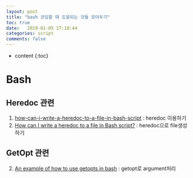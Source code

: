 ```yaml
---
layout: post
title: "bash 코딩할 때 도움되는 것들 모아두기"
toc: true
date:   2019-01-05 17:18:44
categories: script
comments: false
---
```


* content
{:toc}

# Bash
 
## Heredoc 관련

1. [how-can-i-write-a-heredoc-to-a-file-in-bash-script](https://stackoverflow.com/questions/2953081/how-can-i-write-a-heredoc-to-a-file-in-bash-script) : heredoc 이용하기
2. [How can I write a heredoc to a file in Bash script?](https://stackoverflow.com/questions/2953081/how-can-i-write-a-heredoc-to-a-file-in-bash-script) : heredoc으로 file생성하기



## GetOpt 관련
 
2. [An example of how to use getopts in bash](https://stackoverflow.com/questions/16483119/an-example-of-how-to-use-getopts-in-bash) : getopt로 argument처리

